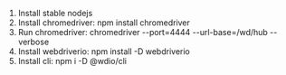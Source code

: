 1. Install stable nodejs
2. Install chromedriver: npm install chromedriver
3. Run chromedriver: chromedriver --port=4444 --url-base=/wd/hub --verbose
4. Install webdriverio: npm install -D webdriverio
5. Install cli: npm i -D @wdio/cli 